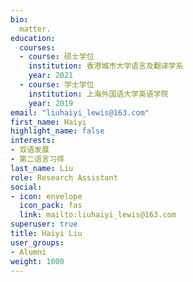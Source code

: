 ```yaml
---
bio: 
  matter.
education:
  courses:
  - course: 硕士学位
    institution: 香港城市大学语言及翻译学系
    year: 2021
  - course: 学士学位
    institution: 上海外国语大学英语学院
    year: 2019
email: "liuhaiyi_lewis@163.com"
first_name: Haiyi
highlight_name: false
interests:
- 双语发展
- 第二语言习得
last_name: Liu
role: Research Assistant
social:
- icon: envelope
  icon_pack: fas
  link: mailto:liuhaiyi_lewis@163.com
superuser: true
title: Haiyi Liu
user_groups:
- Alumni
weight: 1000
---
```

